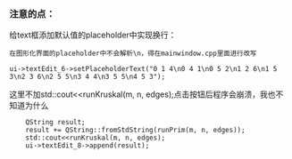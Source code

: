 ### 注意的点：

给text框添加默认值的placeholder中实现换行：

```
在图形化界面的placeholder中不会解析\n，得在mainwindow.cpp里面进行改写

ui->textEdit_6->setPlaceholderText("0 1 4\n0 4 1\n0 5 2\n1 2 6\n1 5 3\n2 3 6\n2 5 5\n3 4 4\n3 5 5\n4 5 3");
```



这里不加std::cout<<runKruskal(m, n, edges);点击按钮后程序会崩溃，我也不知道为什么

```
    QString result;
    result += QString::fromStdString(runPrim(m, n, edges));
    std::cout<<runKruskal(m, n, edges);
    ui->textEdit_8->append(result);
```
